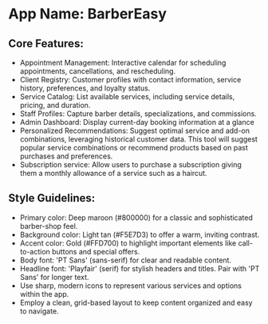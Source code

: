 # **App Name**: BarberEasy

## Core Features:

- Appointment Management: Interactive calendar for scheduling appointments, cancellations, and rescheduling.
- Client Registry: Customer profiles with contact information, service history, preferences, and loyalty status.
- Service Catalog: List available services, including service details, pricing, and duration.
- Staff Profiles: Capture barber details, specializations, and commissions.
- Admin Dashboard: Display current-day booking information at a glance
- Personalized Recommendations: Suggest optimal service and add-on combinations, leveraging historical customer data. This tool will suggest popular service combinations or recommend products based on past purchases and preferences.
- Subscription service: Allow users to purchase a subscription giving them a monthly allowance of a service such as a haircut.

## Style Guidelines:

- Primary color: Deep maroon (#800000) for a classic and sophisticated barber-shop feel.
- Background color: Light tan (#F5E7D3) to offer a warm, inviting contrast.
- Accent color: Gold (#FFD700) to highlight important elements like call-to-action buttons and special offers.
- Body font: 'PT Sans' (sans-serif) for clear and readable content.
- Headline font: 'Playfair' (serif) for stylish headers and titles. Pair with 'PT Sans' for longer text.
- Use sharp, modern icons to represent various services and options within the app.
- Employ a clean, grid-based layout to keep content organized and easy to navigate.